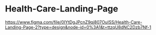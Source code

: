 # Health-Care-Landing-Page
https://www.figma.com/file/0IYtDgJPcnZ9qj807OuISS/Health-Care-Landing-Page-2?type=design&node-id=0%3A1&t=ttzqU8dNC2Dzb7Nf-1

